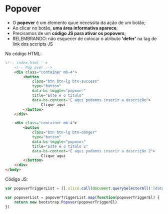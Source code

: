 # Popover
- O **popever** é um elemento quue necessita da ação de um botão;
- Ao clicar no botão, **uma área informativa aparece**;
- Precisamos de um **código JS para ativar os popovers**;
- RELEMBRANDO: não esquecer de colocar o atributo **'defer'** na tag de link dos sccripts JS

No código HTML:
~~~html
<!-- index.html -->
    <!-- Pop over -->
    <div class="container mb-4">
        <button 
            class="btn btn-lg btn-success" 
            type="button" 
            data-bs-toggle="popover" 
            title="Este é o título"
            data-bs-content="E aqui podemos inserir a descrição">
                Clique aqui
        </button>
    </div>

    <div class="container mb-4">
        <button 
            class="btn btn-lg btn-danger" 
            type="button" 
            data-bs-toggle="popover" 
            title="Este é o título 2"
            data-bs-content="E aqui podemos inserir a descrição 2">
                Clique aqui
        </button>
    </div>
</body>
~~~


Código JS:
~~~js
var popoverTriggerList = [].slice.call(document.querySelectorAll('[data-bs-toggle="popover"]'),)

var popoverList = popoverTriggerList.map(function(popoverTriggerEl) {
    return new bootstrap.Popover(popoverTriggerEl)
})
~~~